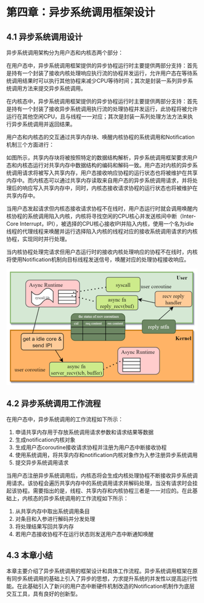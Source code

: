 # 第四章：异步系统调用框架设计
## 4.1 异步系统调用设计
异步系统调用架构分为用户态和内核态两个部分：

在用户态中，异步系统调用框架提供的异步协程运行时主要提供两部分支持：首先是持有一个封装了接收内核处理响应执行流的协程并发运行，允许用户态在等待系统调用结果时可以执行其他协程来减少CPU等待时间；其次是封装一系列异步系统调用方法来提交异步系统调用。

在内核态中，异步系统调用框架提供的异步协程运行时主要提供两部分支持：首先是持有一个封装了接收异步系统调用执行流的处理协程并发运行，此协程将被允许运行在其他空闲CPU，且与线程一一对应；其次是封装一系列处理方法方法来执行异步系统调用并返回结果。

用户态和内核态的交互通过共享内存块、唤醒内核协程的系统调用和Notification机制三个方面进行：

如图所示，共享内存块将被按照特定的数据结构解析，异步系统调用框架要求用户态和内核态运行对共享内存中数据结构的编码和解码一致。用户态对内核的异步系统调用请求将被写入共享内存，用户态接收响应协程的运行状态也将被维护在共享内存中。而内核态可以通过共享内存读取来自用户态的异步系统调用请求，并将处理后的响应写入共享内存中，同时，内核态接收请求协程的运行状态也将被维护在共享内存中。

当用户态发起请求但内核态接收请求协程不在线时，用户态运行时就会调用唤醒内核协程的系统调用陷入内核，内核将寻找空闲的CPU核心并发送核间中断（Inter-Core Interrupt，IPI），被选择的CPU核心接收IPI并陷入内核，使用一个名为idle线程的代理线程来唤醒并运行选择陷入内核的线程对应的接收系统调用请求的内核协程，实现同时并行处理。

当内核协程处理完请求但用户态运行时的接收内核处理响应的协程不在线时，内核将使用Notification机制向目标线程发送信号，唤醒对应的处理协程接收响应。

![](../images/async-syscall-design.png)

## 4.2 异步系统调用工作流程
在用户态中，异步系统调用的工作流程如下所示：
1. 申请共享内存用于存放系统调用请求参数和请求结果等数据
2. 生成notification内核对象
3. 生成用户态coroutine接收请求协程并注册为用户态中断接收协程
4. 使用系统调用，将共享内存和notification内核对象作为入参注册异步系统调用
5. 提交异步系统调用请求

当用户态注册异步系统调用后，内核态将会生成内核处理协程不断接收异步系统调用请求。该协程会遍历共享内存中的系统调用请求并解码处理，当没有请求时会挂起该协程。需要指出的是，线程、共享内存和内核协程三者是一一对应的。在此基础上，内核态的异步系统调用的工作流程如下所示：

1. 从共享内存中取出系统调用条目
2. 对条目和入参进行解码并分发处理
3. 将处理结果写回共享内存
4. 若用户态接收协程不在运行状态则发送用户态中断通知唤醒

## 4.3 本章小结
本章主要介绍了异步系统调用的框架设计和具体工作流程。异步系统调用框架在原有同步系统调用的基础上引入了异步的思想，力求提升系统的并发性以提高运行性能。在此基础引入了新兴的用户态中断硬件机制改造的Notification机制作为底层交互工具，具有良好的创新型。